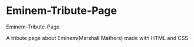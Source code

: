 # Eminem-Tribute-Page
Eminem-Tribute-Page

A tribute page about Eminem(Marshall Mathers) made with HTML and CSS
